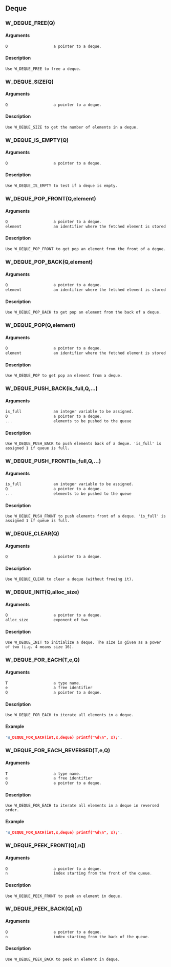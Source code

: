## Deque
    
### W_DEQUE_FREE(Q)
#### Arguments
```C
Q                    a pointer to a deque.
```
#### Description
    Use W_DEQUE_FREE to free a deque.
    
### W_DEQUE_SIZE(Q)
#### Arguments
```C
Q                    a pointer to a deque.
```
#### Description
    Use W_DEQUE_SIZE to get the number of elements in a deque.
    
### W_DEQUE_IS_EMPTY(Q)
#### Arguments
```C
Q                    a pointer to a deque.
```
#### Description
    Use W_DEQUE_IS_EMPTY to test if a deque is empty.
    
### W_DEQUE_POP_FRONT(Q,element)
#### Arguments
```C
Q                    a pointer to a deque.
element              an identifier where the fetched element is stored
```
#### Description
    Use W_DEQUE_POP_FRONT to get pop an element from the front of a deque.
    
### W_DEQUE_POP_BACK(Q,element)
#### Arguments
```C
Q                    a pointer to a deque.
element              an identifier where the fetched element is stored
```
#### Description
    Use W_DEQUE_POP_BACK to get pop an element from the back of a deque.
    
### W_DEQUE_POP(Q,element)
#### Arguments
```C
Q                    a pointer to a deque.
element              an identifier where the fetched element is stored
```
#### Description
    Use W_DEQUE_POP to get pop an element from a deque.
    
### W_DEQUE_PUSH_BACK(is_full,Q,...)
#### Arguments
```C
is_full              an integer variable to be assigned.
Q                    a pointer to a deque.
...                  elements to be pushed to the queue
```
#### Description
    Use W_DEQUE_PUSH_BACK to push elements back of a deque. 'is_full' is assigned 1 if queue is full.
    
### W_DEQUE_PUSH_FRONT(is_full,Q,...)
#### Arguments
```C
is_full              an integer variable to be assigned.
Q                    a pointer to a deque.
...                  elements to be pushed to the queue
```
#### Description
    Use W_DEQUE_PUSH_FRONT to push elements front of a deque. 'is_full' is assigned 1 if queue is full.
    
### W_DEQUE_CLEAR(Q)
#### Arguments
```C
Q                    a pointer to a deque.
```
#### Description
    Use W_DEQUE_CLEAR to clear a deque (without freeing it).
    
### W_DEQUE_INIT(Q,alloc_size)
#### Arguments
```C
Q                    a pointer to a deque.
alloc_size           exponent of two
```
#### Description
    Use W_DEQUE_INIT to initialize a deque. The size is given as a power of two (i.g. 4 means size 16).
    
### W_DEQUE_FOR_EACH(T,e,Q)
#### Arguments
```C
T                    a type name.
e                    a free identifier
Q                    a pointer to a deque.
```
#### Description
    Use W_DEQUE_FOR_EACH to iterate all elements in a deque.
#### Example
```C
'W_DEQUE_FOR_EACH(int,x,deque) printf("%d\n", x);'.
```
    
### W_DEQUE_FOR_EACH_REVERSED(T,e,Q)
#### Arguments
```C
T                    a type name.
e                    a free identifier
Q                    a pointer to a deque.
```
#### Description
    Use W_DEQUE_FOR_EACH to iterate all elements in a deque in reversed order.
#### Example
```C
'W_DEQUE_FOR_EACH(int,x,deque) printf("%d\n", x);'.
```
    
### W_DEQUE_PEEK_FRONT(Q[,n])
#### Arguments
```C
Q                    a pointer to a deque.
n                    index starting from the front of the queue.
```
#### Description
    Use W_DEQUE_PEEK_FRONT to peek an element in deque.
    
### W_DEQUE_PEEK_BACK(Q[,n])
#### Arguments
```C
Q                    a pointer to a deque.
n                    index starting from the back of the queue.
```
#### Description
    Use W_DEQUE_PEEK_BACK to peek an element in deque.
